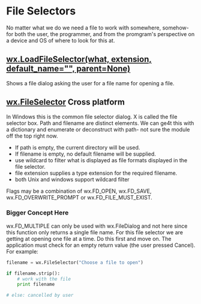 # File Selectors
No matter what we do we need a file to work with somewhere, somehow- for both the user, the programmer, and from the promgram's perspective on a device and OS of where to look for this at.

## [wx.LoadFileSelector(what, extension, default_name="", parent=None)](https://wxpython.org/Phoenix/docs/html/wx.functions.html#wx.LoadFileSelector)
Shows a file dialog asking the user for a file name for opening a file.

## [wx.FileSelector](https://wxpython.org/Phoenix/docs/html/wx.functions.html#wx.FileSelector) Cross platform 
In Windows this is the common file selector dialog. X is called the file selector box. Path and filename are distinct elements. We can ge4t this with a dictionary and enumerate or deconstruct with path- not sure the module off the top right now.

* If path is empty, the current directory will be used.
* If filename is empty, no default filename will be supplied. 
* use wildcard to filter what is displayed as file formats displayed in the file selector.
* file extension supplies a type extension for the required filename.
* both Unix and windows support wildcard filter

Flags may be a combination of wx.FD_OPEN, wx.FD_SAVE, wx.FD_OVERWRITE_PROMPT or wx.FD_FILE_MUST_EXIST.

### Bigger Concept Here

 wx.FD_MULTIPLE can only be used with wx.FileDialog and not here since this function only returns a single file name. For this file selector we are getting at opening one file at a time. Do this first and move on. The application must check for an empty return value (the user pressed Cancel). For example:
```py
filename = wx.FileSelector("Choose a file to open")

if filename.strip():
    # work with the file
    print filename

# else: cancelled by user
```